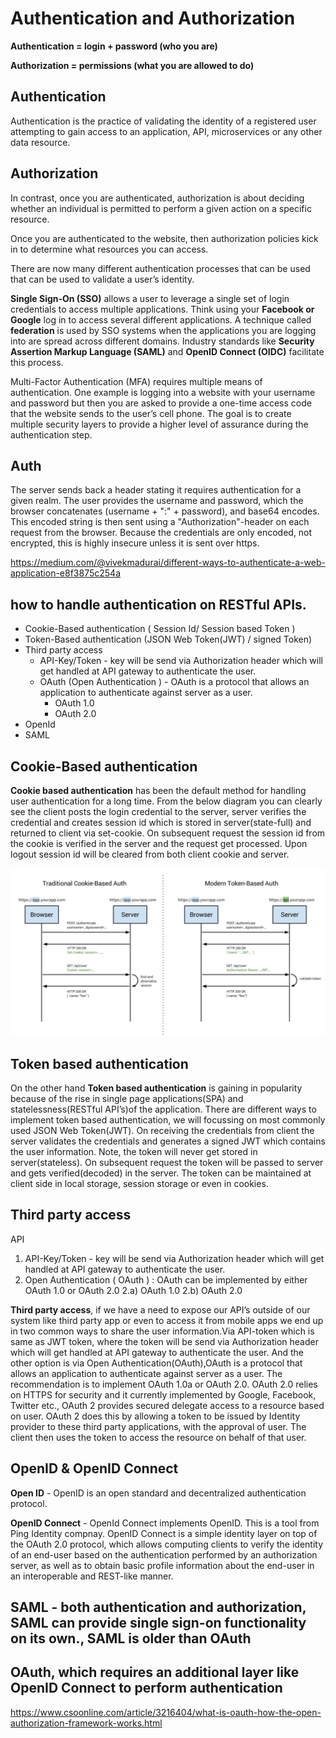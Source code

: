# Authentication and Authorization

**Authentication = login + password (who you are)**

**Authorization = permissions (what you are allowed to do)**

## Authentication
Authentication is the practice of validating the identity of a registered user attempting to gain access to an application, API, microservices or any other data resource. 

## Authorization
In contrast, once you are authenticated, authorization is about deciding whether an individual is permitted to perform a given action on a specific resource.

Once you are authenticated to the website, then authorization policies kick in to determine what resources you can access.

There are now many different authentication processes that can be used that can be used to validate a user’s identity.

**Single Sign-On (SSO)** allows a user to leverage a single set of login credentials to access multiple applications. Think using your **Facebook or Google** log in to access several different applications. A technique called **federation** is used by SSO systems when the applications you are logging into are spread across different domains. Industry standards like **Security Assertion Markup Language (SAML)** and **OpenID Connect (OIDC)** facilitate this process.

Multi-Factor Authentication (MFA) requires multiple means of authentication. One example is logging into a website with your username and password but then you are asked to provide a one-time access code that the website sends to the user’s cell phone. The goal is to create multiple security layers to provide a higher level of assurance during the authentication step.


## Auth

The server sends back a header stating it requires authentication for a given realm. The user provides the username and password, which the browser concatenates (username + ":" + password), and base64 encodes. This encoded string is then sent using a "Authorization"-header on each request from the browser. Because the credentials are only encoded, not encrypted, this is highly insecure unless it is sent over https.

https://medium.com/@vivekmadurai/different-ways-to-authenticate-a-web-application-e8f3875c254a

## how to handle authentication on RESTful APIs.

* Cookie-Based authentication ( Session Id/ Session based Token )
* Token-Based authentication (JSON Web Token(JWT) / signed Token)
* Third party access
  * API-Key/Token - key will be send via Authorization header which will get handled at API gateway to authenticate the user.
  * OAuth (Open Authentication ) - OAuth is a protocol that allows an application to authenticate against server as a user.
    * OAuth 1.0
    * OAuth 2.0
* OpenId
* SAML



## Cookie-Based authentication

**Cookie based authentication** has been the default method for handling user authentication for a long time. From the below diagram you can clearly see the client posts the login credential to the server, server verifies the credential and creates session id which is stored in server(state-full) and returned to client via set-cookie. On subsequent request the session id from the cookie is verified in the server and the request get processed. Upon logout session id will be cleared from both client cookie and server.

![alt text](tokenbasedauthe.png)

## Token based authentication
On the other hand **Token based authentication** is gaining in popularity because of the rise in single page applications(SPA) and statelessness(RESTful API’s)of the application. There are different ways to implement token based authentication, we will focussing on most commonly used JSON Web Token(JWT). On receiving the credentials from client the server validates the credentials and generates a signed JWT which contains the user information. Note, the token will never get stored in server(stateless). On subsequent request the token will be passed to server and gets verified(decoded) in the server. The token can be maintained at client side in local storage, session storage or even in cookies.

## Third party access

API 
1) API-Key/Token - key will be send via Authorization header which will get handled at API gateway to authenticate the user.
2) Open Authentication ( OAuth ) : OAuth can be implemented by either OAuth 1.0 or OAuth 2.0
  2.a) OAuth 1.0
  2.b) OAuth 2.0
  
**Third party access**, if we have a need to expose our API’s outside of our system like third party app or even to access it from mobile apps we end up in two common ways to share the user information.Via API-token which is same as JWT token, where the token will be send via Authorization header which will get handled at API gateway to authenticate the user. And the other option is via Open Authentication(OAuth),OAuth is a protocol that allows an application to authenticate against server as a user. The recommendation is to implement OAuth 1.0a or OAuth 2.0. OAuth 2.0 relies on HTTPS for security and it currently implemented by Google, Facebook, Twitter etc., OAuth 2 provides secured delegate access to a resource based on user. OAuth 2 does this by allowing a token to be issued by Identity provider to these third party applications, with the approval of user. The client then uses the token to access the resource on behalf of that user.


## OpenID & OpenID Connect

**Open ID** - OpenID is an open standard and decentralized authentication protocol.

**OpenID Connect** - OpenId Connect implements OpenID. This is a tool from Ping Identity compnay. 
OpenID Connect is a simple identity layer on top of the OAuth 2.0 protocol, which allows computing clients to verify the identity of an end-user based on the authentication performed by an authorization server, as well as to obtain basic profile information about the end-user in an interoperable and REST-like manner.

## SAML - both authentication and authorization, SAML can provide single sign-on functionality on its own., SAML is older than OAuth

## OAuth, which requires an additional layer like OpenID Connect to perform authentication

https://www.csoonline.com/article/3216404/what-is-oauth-how-the-open-authorization-framework-works.html



